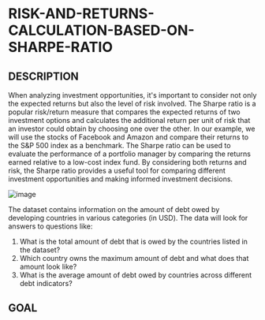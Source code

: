# RISK-AND-RETURNS-CALCULATION-BASED-ON-SHARPE-RATIO



## DESCRIPTION

When analyzing investment opportunities, it's important to consider not only the expected returns but also the level of risk involved. The Sharpe ratio is a popular risk/return measure that compares the expected returns of two investment options and calculates the additional return per unit of risk that an investor could obtain by choosing one over the other. In our example, we will use the stocks of Facebook and Amazon and compare their returns to the S&P 500 index as a benchmark. The Sharpe ratio can be used to evaluate the performance of a portfolio manager by comparing the returns earned relative to a low-cost index fund. By considering both returns and risk, the Sharpe ratio provides a useful tool for comparing different investment opportunities and making informed investment decisions.

![image](![image](https://user-images.githubusercontent.com/119105391/233966965-f65a4012-12c2-4407-80a8-f4caab16caf2.png))



 The dataset contains information on the amount of debt owed by developing countries in various categories (in USD). The data will look for answers to questions like:
 
1. What is the total amount of debt that is owed by the countries listed in the dataset?
2. Which country owns the maximum amount of debt and what does that amount look like?
3. What is the average amount of debt owed by countries across different debt indicators?


## GOAL
